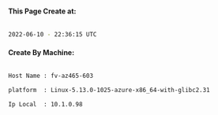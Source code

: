 
   
#### This Page Create at:

```bash

2022-06-10 - 22:36:15 UTC

```

#### Create By Machine:

```bash

Host Name : fv-az465-603

platform  : Linux-5.13.0-1025-azure-x86_64-with-glibc2.31

Ip Local  : 10.1.0.98

```

